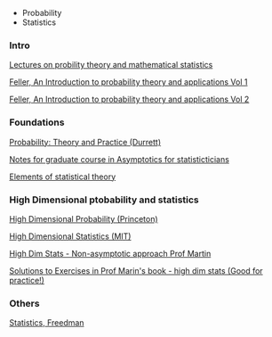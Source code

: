 
* Probability
* Statistics


### Intro


[Lectures on probility theory and mathematical statistics](https://www.goodreads.com/book/show/17903816-lectures-on-probability-theory-and-mathematical-statistics)

[Feller, An Introduction to probability theory and applications Vol 1 ](https://www.goodreads.com/book/show/2378167.An_Introduction_to_Probability_Theory_and_Its_Applications_Volume_1)

[Feller, An Introduction to probability theory and applications Vol 2 ](https://www.amazon.com/Introduction-Probability-Theory-Applications-Vol/dp/0471257095)


### Foundations

[Probability: Theory and Practice (Durrett)](https://services.math.duke.edu/~rtd/PTE/PTE5_011119.pdf)

[Notes for graduate course in Asymptotics for statisticticians](https://sites.math.rutgers.edu/~sg1108/asymp1.pdf)


[Elements of statistical theory ](https://web.stanford.edu/~hastie/ElemStatLearn/)


### High Dimensional ptobability and statistics 

[High Dimensional Probability (Princeton) ](https://web.math.princeton.edu/~rvan/APC550.pdf)

[High Dimensional Statistics (MIT)](https://arxiv.org/pdf/2310.19244)

[ High Dim Stats - Non-asymptotic approach Prof Martin  ](https://www.cambridge.org/core/books/highdimensional-statistics/8A91ECEEC38F46DAB53E9FF8757C7A4E)


[Solutions to Exercises in Prof Marin's book - high dim stats (Good for practice!) ](https://high-dimensional-statistics.github.io/)


### Others
[Statistics, Freedman](https://www.amazon.com/Statistics-4th-David-Freedman/dp/0393929728/ref=cm_cr_arp_d_product_top?ie=UTF8)





